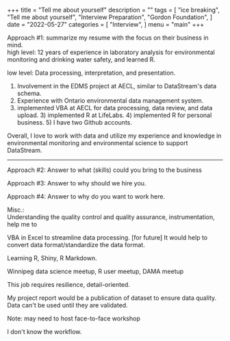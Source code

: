 +++
title = "Tell me about yourself"
description = ""
tags = [
    "ice breaking",
    "Tell me about yourself",
    "Interview Preparation",
    "Gordon Foundation",
]
date = "2022-05-27"
categories = [
    "Interview",
]
menu = "main"
+++


Approach #1: summarize my resume with the focus on their business in mind.     
high level: 12 years of experience in laboratory analysis for environmental monitoring and drinking water safety, and learned R.  

low level: Data processing, interpretation, and presentation.  
1) Involvement in the EDMS project at AECL, similar to DataStream's data schema.
2) Experience with Ontario environmental data management system.  
2) implemented VBA at AECL for data processing, data review, and data upload. 3) implemented R at LifeLabs. 4) implemented R for personal business.  5) I have two Github accounts.

Overall, I love to work with data and utilize my experience and knowledge in environmental monitoring and environmental science to support DataStream.

******


Approach #2: Answer to what (skills) could you bring to the business  

Approach #3: Answer to why should we hire you.  

Approach #4: Answer to why do you want to work here.  



Misc.:  
Understanding the quality control and quality assurance, instrumentation, help me to 

VBA in Excel to streamline data processing.  [for future] It would help to convert data format/standardize the data format.

Learning R, Shiny, R Markdown.

Winnipeg data science meetup, R user meetup, DAMA meetup

This job requires resilience, detail-oriented.  

My project report would be a publication of dataset to ensure data quality.  Data can't be used until they are validated.



Note: may need to host face-to-face workshop


I don't know the workflow.